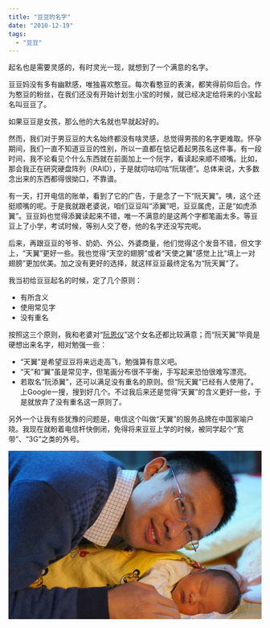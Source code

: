 ```yaml
---
title: "豆豆的名字"
date: "2010-12-19"
tags: 
  - "豆豆"
---
```


起名也是需要灵感的，有时灵光一现，就想到了一个满意的名字。

豆豆妈没有多有幽默感，唯独喜欢憨豆。每次看憨豆的表演，都笑得前仰后合。作为憨豆的粉丝，在我们还没有开始计划生小宝的时候，就已经决定给将来的小宝起名叫豆豆了。

如果豆豆是女孩，那么他的大名就也早就起好的。

然而，我们对于男豆豆的大名始终都没有啥灵感，总觉得男孩的名字更难取。怀孕期间，我们一直不知道豆豆的性别，所以一直都在惦记着起男孩名这件事。有一段时间，我不论看见个什么东西就在前面加上一个阮字，看读起来顺不顺嘴。比如，那会我正在研究硬盘阵列（RAID），于是就叨咕叨咕“阮瑞德”。总体来说，大多数念出来的东西都得很拗口，不靠谱。

有一天，打开电信的账单，看到了它的广告，于是念了一下“阮天翼”。咦，这个还挺顺嘴的呢。于是我就跟老婆说，咱们豆豆叫“添翼”吧，豆豆属虎，正是“如虎添翼”。豆豆妈也觉得添翼读起来不错，唯一不满意的是这两个字都笔画太多。等豆豆上了小学，考试时候，等别人交了卷，他的名字还没写完呢。

后来，再跟豆豆的爷爷、奶奶、外公、外婆商量，他们觉得这个发音不错，但文字上，“天翼”更好一些。我也觉得“天空的翅膀”或者“天使之翼”感觉上比“填上一对翅膀”更加优美。加之没有更好的选择，就这样豆豆最终定名为“阮天翼”了。

我当初给豆豆起名的时候，定了几个原则：

- 有所含义
- 使用常见字
- 没有重名

按照这三个原则，我和老婆对“[阮恩仪](http://ruanqizhen.wordpress.com/2009/10/27/%e5%a5%b3%e5%84%bf%e7%9a%84%e5%90%8d%e5%ad%97/)”这个女名还都比较满意；而“阮天翼”毕竟是硬想出来名字，相对勉强一些：

- “天翼”是希望豆豆将来远走高飞，勉强算有意义吧。
- “天”和“翼”虽是常见字，但笔画分布很不平衡，手写起来恐怕很难写漂亮。
- 若取名“阮添翼”，还可以满足没有重名的原则。但“阮天翼”已经有人使用了。上Google一搜，搜到好几个。不过我后来还是觉得“天翼”的含义更好一些，于是就放弃了没有重名这一原则了。

另外一个让我有些犹豫的问题是，电信这个叫做“天翼”的服务品牌在中国家喻户晓。我现在就盼着电信杆快倒闭，免得将来豆豆上学的时候，被同学起个“宽带”、“3G”之类的外号。

![DSC00474](images/dsc00474.jpg "DSC00474")
